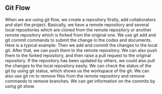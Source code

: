 ## Git Flow

When we are using git flow, we create a repository firstly, add collaborators and start the project. Basically, we have a remote repository and several local repositories which are cloned from the remote repository or another remote repository which is forked from the original one. We use git add and git commit commands to submit the change in the codes and documents. 
Here is a typical example: Then we add and commit the changes to the local git. After that, we can push them to the remote repository. We can also push them to the forked repository, and then raise a pull request to the original repository. If the repository has been updated by others, we could also pull the changes to the local repository easily.
We can check the status of the git by using git status, which shows us the workspace of the git. We can also use git rm to  remove files from the remote repository and remove commands to remove branches. We can get information on the commits by using git show.

